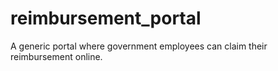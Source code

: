 # reimbursement_portal
A generic portal where government employees can claim their reimbursement online.
